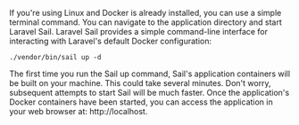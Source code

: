 If you're using Linux and Docker is already installed, you can use a simple terminal command.
You can navigate to the application directory and start Laravel Sail. Laravel Sail provides a simple command-line interface for interacting with Laravel's default Docker configuration:

`./vendor/bin/sail up -d`

The first time you run the Sail up command, Sail's application containers will be built on your machine. This could take several minutes. Don't worry, subsequent attempts to start Sail will be much faster.
Once the application's Docker containers have been started, you can access the application in your web browser at: http://localhost.

